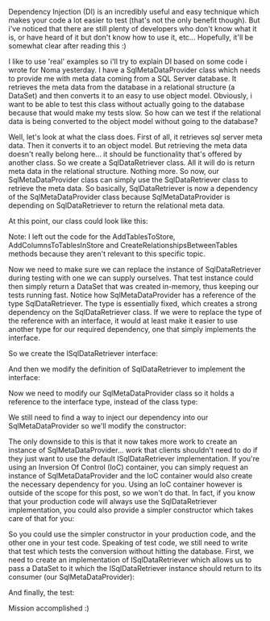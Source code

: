 Dependency Injection (DI) is an incredibly useful and easy technique which makes your code a lot easier to test (that's not the only benefit though).  But i've noticed that there are still plenty of developers who don't know what it is, or have heard of it but don't know how to use it, etc... Hopefully, it'll be somewhat clear after reading this :)

I like to use 'real' examples so i'll try to explain DI based on some code i wrote for Noma yesterday. I have a SqlMetaDataProvider class which needs to provide me with meta data coming from a SQL Server database.  It retrieves the meta data from the database in a relational structure (a DataSet) and then converts it to an easy to use object model.  Obviously, i want to be able to test this class without actually going to the database because that would make my tests slow.  So how can we test if the relational data is being converted to the object model without going to the database?

Well, let's look at what the class does. First of all, it retrieves sql server meta data. Then it converts it to an object model.  But retrieving the meta data doesn't really belong here... it should be functionality that's offered by another class.  So we create a SqlDataRetriever class.  All it will do is return meta data in the relational structure. Nothing more. So now, our SqlMetaDataProvider class can simply use the SqlDataRetriever class to retrieve the meta data.  So basically, SqlDataRetriever is now a dependency of the SqlMetaDataProvider class because SqlMetaDataProvider is depending on SqlDataRetriever to return the relational meta data.

At this point, our class could look like this:

<script src="https://gist.github.com/3611259.js?file=s1.cs"></script>

Note: I left out the code for the AddTablesToStore, AddColumnsToTablesInStore and CreateRelationshipsBetweenTables methods because they aren't relevant to this specific topic.

Now we need to make sure we can replace the instance of SqlDataRetriever during testing with one we can supply ourselves. That test instance could then simply return a DataSet that was created in-memory, thus keeping our tests running fast. Notice how SqlMetaDataProvider has a reference of the type SqlDataRetriever. The type is essentially fixed, which creates a strong dependency on the SqlDataRetriever class.  If we were to replace the type of the reference with an interface, it would at least make it easier to use another type for our required dependency, one that simply implements the interface.

So we create the ISqlDataRetriever interface:

<script src="https://gist.github.com/3611259.js?file=s2.cs"></script>

And then we modify the definition of SqlDataRetriever to implement the interface:

<script src="https://gist.github.com/3611259.js?file=s3.cs"></script>

Now we need to modify our SqlMetaDataProvider class so it holds a reference to the interface type, instead of the class type:

<script src="https://gist.github.com/3611259.js?file=s4.cs"></script>

We still need to find a way to inject our dependency into our SqlMetaDataProvider so we'll modify the constructor:

<script src="https://gist.github.com/3611259.js?file=s5.cs"></script>

The only downside to this is that it now takes more work to create an instance of SqlMetaDataProvider... work that clients shouldn't need to do if they just want to use the default ISqlDataRetriever implementation.  If you're using an Inversion Of Control (IoC) container, you can simply request an instance of SqlMetaDataProvider and the IoC container would also create the necessary dependency for you.  Using an IoC container however is outside of the scope for this post, so we won't do that. In fact, if you know that your production code will always use the SqlDataRetriever implementation, you could also provide a simpler  constructor which takes care of that for you:

<script src="https://gist.github.com/3611259.js?file=s6.cs"></script>

So you could use the simpler constructor in your production code, and the other one in your test code.  Speaking of test code, we still need to write that test which tests the conversion without hitting the database.  First, we need to create an implementation of ISqlDataRetriever which allows us to pass a DataSet to it which the ISqlDataRetriever instance should return to its consumer (our SqlMetaDataProvider):

<script src="https://gist.github.com/3611259.js?file=s7.cs"></script>

And finally, the test:

<script src="https://gist.github.com/3611259.js?file=s8.cs"></script>

Mission accomplished :)
